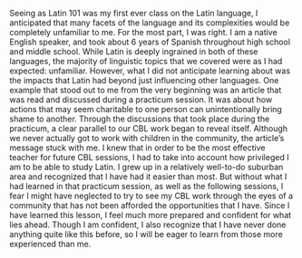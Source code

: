 Seeing as Latin 101 was my first ever class on the Latin language, I anticipated that many facets of the language and its complexities would be completely unfamiliar to me. For the most part, I was right. I am a native English speaker, and took about 6 years of Spanish throughout high school and middle school. While Latin is deeply ingrained in both of these languages, the majority of linguistic topics that we covered were as I had expected: unfamiliar. However, what I did not anticipate learning about was the impacts that Latin had beyond just influencing other languages.
One example that stood out to me from the very beginning was an article that was read and discussed during a practicum session. It was about how actions that may seem charitable to one person can unintentionally bring shame to another. Through the discussions that took place during the practicum, a clear parallel to our CBL work began to reveal itself. Although we never actually got to work with children in the community, the article’s message stuck with me. I knew that in order to be the most effective teacher for future CBL sessions, I had to take into account how privileged I am to be able to study Latin.
I grew up in a relatively well-to-do suburban area and recognized that I have had it easier than most. But without what I had learned in that practicum session, as well as the following sessions, I fear I might have neglected to try to see my CBL work through the eyes of a community that has not been afforded the opportunities that I have. Since I have learned this lesson, I feel much more prepared and confident for what lies ahead. Though I am confident, I also recognize that I have never done anything quite like this before, so I will be eager to learn from those more experienced than me.
